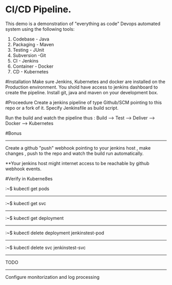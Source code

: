 
# CI/CD Pipeline.
This demo is a demonstration of "everything as code" Devops automated system using the following tools:

1) Codebase - Java
2) Packaging - Maven
3) Testing - JUnit
4) Subversion -Git
5) CI  - Jenkins
5) Container - Docker
7) CD - Kubernetes

#Installation
Make sure Jenkins, Kubernetes and docker are installed on the Production environment.
You shold have access to jenkins dashboard to create the pipeline.
Install git, java and maven on your development box. 

#Proceedure
Create a jenkins pipeline of type Github/SCM pointing to this repo or a fork of it.
Specify Jenkinsfile as build script.

Run the build and watch the pipeline thus :
Build --> Test --> Deliver --> Docker --> Kubernetes


#Bonus
*******
Create a github "push" webhook pointing to your jenkins host , make changes , push to the repo and
watch the build run automatically.

**Your jenkins host might internet access to be reachable by github webhook events. 



#Verify in Kuberne8es


:~$ kubectl get pods
*******************************************************************************************


:~$ kubectl get svc
********************************************************************************************


:~$ kubectl get deployment
***********************************************************************************************

:~$ kubectl delete deployment jenkinstest-pod
*********************************************************************************************


:~$ kubectl delete svc jenkinstest-svc
**************************************************************************************


TODO
*****************************************************************************************************
Configure monitorization and log processing
